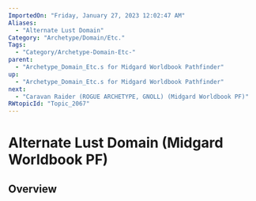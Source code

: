 ```yaml
---
ImportedOn: "Friday, January 27, 2023 12:02:47 AM"
Aliases:
  - "Alternate Lust Domain"
Category: "Archetype/Domain/Etc."
Tags:
  - "Category/Archetype-Domain-Etc-"
parent:
  - "Archetype_Domain_Etc.s for Midgard Worldbook Pathfinder"
up:
  - "Archetype_Domain_Etc.s for Midgard Worldbook Pathfinder"
next:
  - "Caravan Raider (ROGUE ARCHETYPE, GNOLL) (Midgard Worldbook PF)"
RWtopicId: "Topic_2067"
---
```

# Alternate Lust Domain (Midgard Worldbook PF)
## Overview
